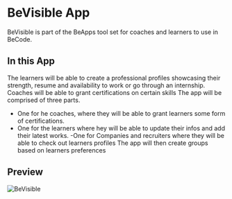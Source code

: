# BeVisible App

BeVisible is part of the BeApps tool set for coaches and learners to use in BeCode.

## In this App

The learners will be able to create a professional profiles showcasing their strength,
resume and availability to work or go through an internship.
Coaches will be able to grant certifications on certain skills
The app will be comprised of three parts.

- One for he coaches, where they will be able to grant learners some form of certifications.
- One for the learners where hey will be able to update their infos and add their latest
  works.
  -One for Companies and recruiters where they will be able to check out learners profiles
  The app will then create groups based on learners preferences

## Preview 
![BeVisible](".src/Assets/BeVisible.mov")
